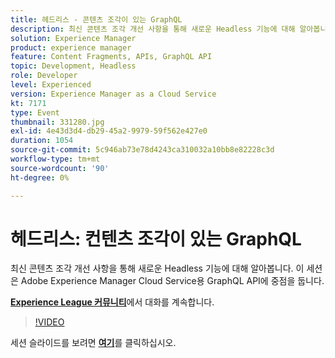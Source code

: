 ```yaml
---
title: 헤드리스 - 콘텐츠 조각이 있는 GraphQL
description: 최신 콘텐츠 조각 개선 사항을 통해 새로운 Headless 기능에 대해 알아봅니다. 이 세션은 Adobe Experience Manager Cloud Service용 GraphQL API에 중점을 둡니다. 이 세션은 Adobe Developers Live 컨텐츠 이벤트의 일부로 전달되었습니다.
solution: Experience Manager
product: experience manager
feature: Content Fragments, APIs, GraphQL API
topic: Development, Headless
role: Developer
level: Experienced
version: Experience Manager as a Cloud Service
kt: 7171
type: Event
thumbnail: 331280.jpg
exl-id: 4e43d3d4-db29-45a2-9979-59f562e427e0
duration: 1054
source-git-commit: 5c946ab73e78d4243ca310032a10bb8e82228c3d
workflow-type: tm+mt
source-wordcount: '90'
ht-degree: 0%

---
```


# 헤드리스: 컨텐츠 조각이 있는 GraphQL

최신 콘텐츠 조각 개선 사항을 통해 새로운 Headless 기능에 대해 알아봅니다. 이 세션은 Adobe Experience Manager Cloud Service용 GraphQL API에 중점을 둡니다.

**[Experience League 커뮤니티](https://adobe.ly/36Yd3v6)**&#x200B;에서 대화를 계속합니다.

>[!VIDEO](https://video.tv.adobe.com/v/331280/?quality=12&learn=on&hidetitle=true)

세션 슬라이드를 보려면 **[여기](/help/adobe-developers-live/assets/headless-graphql-content-fragments.pdf)**&#x200B;를 클릭하십시오.
